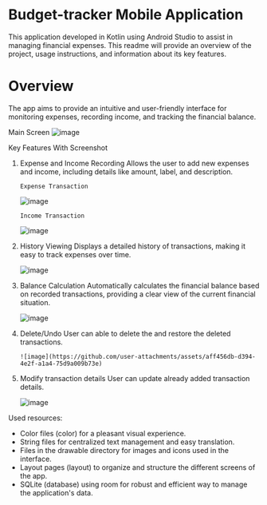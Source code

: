 # Budget-tracker Mobile Application
This application developed in Kotlin using Android Studio to assist in managing financial expenses. 
This readme will provide an overview of the project, usage instructions, and information about its key features.

# Overview
The app aims to provide an intuitive and user-friendly interface for monitoring expenses, recording income, and tracking the financial balance.

Main Screen
![image](https://github.com/user-attachments/assets/a244b65b-5a4a-4ffa-b236-24f77c9696f3)

 
Key Features With Screenshot

1.	Expense and Income Recording
        Allows the user to add new expenses and income, including details like amount, label, and description.

        Expense Transaction
  	
  	![image](https://github.com/user-attachments/assets/e7d7a0be-0770-49c7-b574-2b79284bfb27)

        Income Transaction
  	
  	![image](https://github.com/user-attachments/assets/1ca80bee-e147-47f2-a657-be9f91518dc1)

3.	History Viewing
        Displays a detailed history of transactions, making it easy to track expenses over time.
  	
  	![image](https://github.com/user-attachments/assets/5ee58d5c-47ed-456d-bd00-334b628271f8)
  	
5.	Balance Calculation
        Automatically calculates the financial balance based on recorded transactions, providing a clear view of the current financial situation.

  	![image](https://github.com/user-attachments/assets/a5251537-4e53-42be-9c51-ade4ca30b4f1)


7.	Delete/Undo
        User can able to delete the and restore the deleted transactions.

        ![image](https://github.com/user-attachments/assets/aff456db-d394-4e2f-a1a4-75d9a009b73e)


9.	Modify transaction details
        User can update already added transaction details.
  	
  	![image](https://github.com/user-attachments/assets/32d26c32-ba4e-483f-98fe-c8e9e04cd001)



 Used resources:
 - Color files (color) for a pleasant visual experience.
 - String files for centralized text management and easy translation.
 - Files in the drawable directory for images and icons used in the interface.
 - Layout pages (layout) to organize and structure the different screens of the app.
 - SQLite (database) using room for robust and efficient way to manage the application's data.

	
